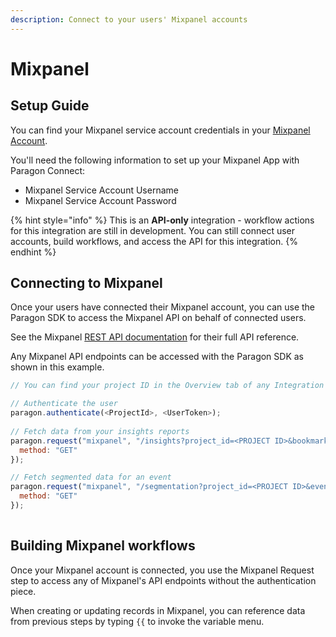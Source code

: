 ```yaml
---
description: Connect to your users' Mixpanel accounts
---
```


# Mixpanel

## Setup Guide

You can find your Mixpanel service account credentials in your [Mixpanel Account](https://mixpanel.com/).

You'll need the following information to set up your Mixpanel App with Paragon Connect:

* Mixpanel Service Account Username
* Mixpanel Service Account Password

{% hint style="info" %}
This is an **API-only** integration - workflow actions for this integration are still in development. You can still connect user accounts, build workflows, and access the API for this integration.
{% endhint %}

## Connecting to Mixpanel

Once your users have connected their Mixpanel account, you can use the Paragon SDK to access the Mixpanel API on behalf of connected users.

See the Mixpanel [REST API documentation](https://developer.mixpanel.com/reference/query-api) for their full API reference.

Any Mixpanel API endpoints can be accessed with the Paragon SDK as shown in this example.

```javascript
// You can find your project ID in the Overview tab of any Integration

// Authenticate the user
paragon.authenticate(<ProjectId>, <UserToken>);
            
// Fetch data from your insights reports
paragon.request("mixpanel", "/insights?project_id=<PROJECT ID>&bookmark_id=<BOOKMARK ID>", {
  method: "GET"
});

// Fetch segmented data for an event
paragon.request("mixpanel", "/segmentation?project_id=<PROJECT ID>&event=<EVENT>&from_date=<DATE>&to_date=<DATE>&format=csv", {
  method: "GET"
});
  
```

## Building Mixpanel workflows

Once your Mixpanel account is connected, you use the Mixpanel Request step to access any of Mixpanel's API endpoints without the authentication piece.

When creating or updating records in Mixpanel, you can reference data from previous steps by typing `{{` to invoke the variable menu.
